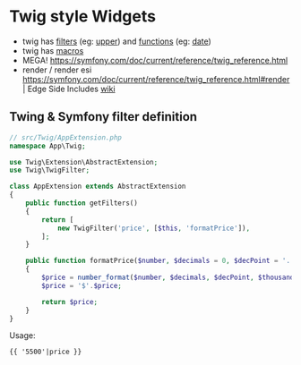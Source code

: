 # Twig style Widgets

* twig has [filters](https://twig.symfony.com/doc/2.x/filters/index.html) (eg: [upper](https://twig.symfony.com/doc/2.x/filters/upper.html)) and [functions](https://twig.symfony.com/doc/2.x/functions/index.html) (eg: [date](https://twig.symfony.com/doc/2.x/functions/date.html))
* twig has [macros](https://twig.symfony.com/doc/2.x/tags/macro.html)
* MEGA! https://symfony.com/doc/current/reference/twig_reference.html
* render / render esi https://symfony.com/doc/current/reference/twig_reference.html#render | Edge Side Includes [wiki](https://en.wikipedia.org/wiki/Edge_Side_Includes)


## Twing & Symfony filter definition

```php
// src/Twig/AppExtension.php
namespace App\Twig;

use Twig\Extension\AbstractExtension;
use Twig\TwigFilter;

class AppExtension extends AbstractExtension
{
    public function getFilters()
    {
        return [
            new TwigFilter('price', [$this, 'formatPrice']),
        ];
    }

    public function formatPrice($number, $decimals = 0, $decPoint = '.', $thousandsSep = ',')
    {
        $price = number_format($number, $decimals, $decPoint, $thousandsSep);
        $price = '$'.$price;

        return $price;
    }
}
```

Usage:
```
{{ '5500'|price }}
```
